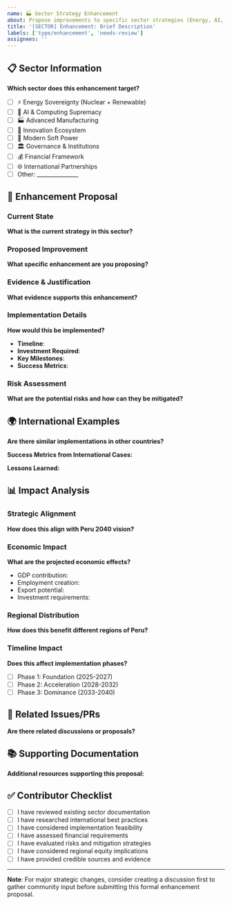 ```yaml
---
name: 🏭 Sector Strategy Enhancement
about: Propose improvements to specific sector strategies (Energy, AI, Manufacturing, etc.)
title: '[SECTOR] Enhancement: Brief Description'
labels: ['type/enhancement', 'needs-review']
assignees: ''
---
```


## 📋 Sector Information

**Which sector does this enhancement target?**
- [ ] ⚡ Energy Sovereignty (Nuclear + Renewable)
- [ ] 🧠 AI & Computing Supremacy  
- [ ] 🏭 Advanced Manufacturing
- [ ] 🚀 Innovation Ecosystem
- [ ] 📡 Modern Soft Power
- [ ] 🏛️ Governance & Institutions
- [ ] 💰 Financial Framework
- [ ] 🌐 International Partnerships
- [ ] Other: _______________

## 🎯 Enhancement Proposal

### Current State
**What is the current strategy in this sector?**
<!-- Describe the existing approach, targets, and implementation plan -->

### Proposed Improvement
**What specific enhancement are you proposing?**
<!-- Be specific about changes to targets, timelines, approaches, or implementation methods -->

### Evidence & Justification
**What evidence supports this enhancement?**
<!-- Include research, data, international examples, expert opinions -->

### Implementation Details
**How would this be implemented?**
- **Timeline**: 
- **Investment Required**: 
- **Key Milestones**: 
- **Success Metrics**: 

### Risk Assessment
**What are the potential risks and how can they be mitigated?**
<!-- Consider technical, financial, political, and social risks -->

## 🌍 International Examples

**Are there similar implementations in other countries?**
<!-- Reference successful models from Saudi Arabia, Singapore, UAE, Thailand, etc. -->

**Success Metrics from International Cases:**
<!-- What evidence shows these approaches work? -->

**Lessons Learned:**
<!-- What challenges did other countries face and how did they overcome them? -->

## 📊 Impact Analysis

### Strategic Alignment
**How does this align with Peru 2040 vision?**
<!-- Explain connection to technological sovereignty and regional leadership goals -->

### Economic Impact
**What are the projected economic effects?**
- GDP contribution:
- Employment creation:
- Export potential:
- Investment requirements:

### Regional Distribution
**How does this benefit different regions of Peru?**
<!-- Ensure nationwide benefits and equity considerations -->

### Timeline Impact
**Does this affect implementation phases?**
- [ ] Phase 1: Foundation (2025-2027)
- [ ] Phase 2: Acceleration (2028-2032)  
- [ ] Phase 3: Dominance (2033-2040)

## 🔗 Related Issues/PRs

**Are there related discussions or proposals?**
<!-- Link to related issues, pull requests, or discussions -->

## 📚 Supporting Documentation

**Additional resources supporting this proposal:**
<!-- Include links to research papers, reports, case studies -->

## ✅ Contributor Checklist

- [ ] I have reviewed existing sector documentation
- [ ] I have researched international best practices
- [ ] I have considered implementation feasibility
- [ ] I have assessed financial requirements
- [ ] I have evaluated risks and mitigation strategies
- [ ] I have considered regional equity implications
- [ ] I have provided credible sources and evidence

---

**Note**: For major strategic changes, consider creating a discussion first to gather community input before submitting this formal enhancement proposal.